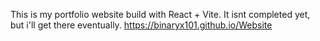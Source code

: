  This is my portfolio website build with React + Vite. It isnt completed yet,
 but i'll get there eventually.
https://binaryx101.github.io/Website
